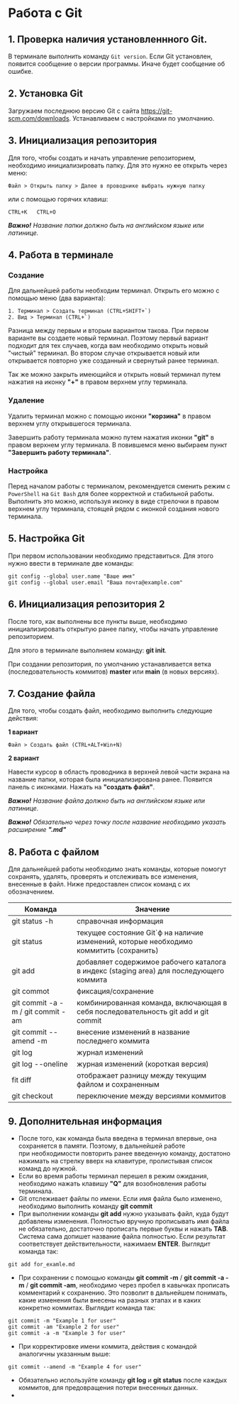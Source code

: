 # Работа с Git

## 1. Проверка наличия установленнного Git.
В терминале выполнить команду `Git version`.
Если Git установлен, появится сообщение о версии программы. Иначе будет сообщение об ошибке.

## 2. Установка Git
Загружаем последнюю версию Git с сайта https://git-scm.com/downloads.
Устанавливаем с настройками по умолчанию.

## 3. Инициализация репозитория
Для того, чтобы создать и начать управление репозиторием, необходимо инициализировать папку. Для это нужно ее открыть через меню:
```
Файл > Открыть папку > Далее в проводнике выбрать нужную папку
```
или с помощью горячих клавиш:
```
CTRL+K   CTRL+O
```
_**Важно!** Название папки должно быть на английском языке или латинице._

## 4. Работа в терминале

### **Создание**

Для дальнейшей работы необходим терминал. Открыть его можно с помощью меню (два варианта):
```
1. Терминал > Создать терминал (CTRL+SHIFT+`)
2. Вид > Терминал (CTRL+`)
```

Разница между первым и вторым вариантом такова. При первом варианте вы создаете новый терминал. Поэтому первый вариант подходит для тех случаев, когда вам необходимо открыть новый "чистый" терминал. Во втором случае открывается новый или открывается повторно уже созданный и свернутый ранее терминал.

Так же можно закрыть имеющийся и открыть новый терминал путем нажатия на иконку **"+"** в правом верхнем углу терминала.

### **Удаление**

Удалить терминал можно с помощью иконки **"корзина"** в правом верхнем углу открывшегося терминала.

Завершить работу терминала можно путем нажатия иконки **"git"** в правом верхнем углу терминала. В повившемся меню выбираем пункт **"Завершить работу терминала"**.

### **Настройка**

Перед началом работы с терминалом, рекомендуется сменить режим с `PowerShell` на `Git Bash` для более корректной и стабильной работы. Выполнить это можно, используя иконку в виде стрелочки в правом верхнем углу терминала, стоящей рядом с иконкой создания нового терминала.

## 5. Настройка Git
При первом использовании необходимо представиться. Для этого нужно ввести в терминале две команды:
```
git config --global user.name "Ваше имя"
git config --global user.email "Ваша почта@example.com"
```

## 6. Инициализация репозитория 2

После того, как выполнены все пункты выше, необходимо инициализировать открытую ранее папку, чтобы начать управление репозиторием. 

Для этого в терминале выполняем команду: **git init**.

При создании репозитория, по умолчанию устанавливается ветка (последовательность коммитов) **master** или **main** (в новых версиях).

## 7. Создание файла

Для того, чтобы создать файл, необходимо выполнить следующие действия:

**1 вариант**
```
Файл > Создать файл (CTRL+ALT+Win+N)
```
**2 вариант**

Навести курсор в область проводника в верхней левой части экрана на название папки, которая была инициализирована ранее. Появится панель с иконками. Нажать на **"создать файл"**.

_**Важно!** Название файла должно быть на английском языке или латинице._

_**Важно!** Обязательно через точку после название необходимо указать расширение **".md"**_

## 8. Работа с файлом

Для дальнейшей работы необходимо знать команды, которые помогут сохранять, удалять, проверять и отслеживать все изменения, внесенные в файл. Ниже предоставлен список команд с их обозначением.

| **Команда** | **Значение** |
| -------- | --------- |
| git status -h | справочная информация |
| git status | текущее состояние Git`ф на наличие изменений, которые необходимо коммитить (сохранить) |
| git add | добавляет содержимое рабочего каталога в индекс (staging area) для последующего коммита |
| git commot | фиксация/сохранение |
| git commit -a -m / git commit -am| комбинированная команда, включающая в себя последовательность git add и git commit |
| git commit --amend -m | внесение изменений в название последнего коммита|
| git log | журнал изменений |
| git log --oneline | журная изменений (короткая версия) |
| fit diff | отображает разницу между текущим файлом и сохраненным |
| git checkout | переключение между версиями коммитов|

## 9. Дополнительная информация

* После того, как команда была введена в терминал впервые, она сохраняется в памяти. Поэтому, в дальнейшей работе  
при необходимости повторить ранее введенную команду, достатоно нажимать на стрелку вверх на клавитуре, пролистывая список команд до нужной.
* Если во время работы терминал перешел в режим ожидания, необходимо нажать клавишу **"Q"** для возобновления работы терминала.
* Git отслеживает файлы по имени. Если имя файла было изменено, необходимо выполнить команду **git commit** 
* При выполнении команды **git add** нужно указывать файл, куда будут добавлены изменения. Полностью вручную прописывать имя файла не обязательно, достаточно прописать первые буквы и нажать **TAB**. Система сама допишет название файла полностью. Если результат соответствует действительности, нажимаем **ENTER**. Выглядит команда так:
```
git add for_examle.md
```
* При сохранении с помощью команды **git commit -m** / **git commit -a -m** / **git commit -am**, необходимо через пробел в кавычках прописать комментарий к сохранению. Это позволит в дальнейшем понимать, какие изменения были внесены на разных этапах и в каких конкретно коммитах. Выглядит команда так:
```
git commit -m "Example 1 for user"
git commit -am "Example 2 for user"
git commit -a -m "Example 3 for user"
```
* При корректировке имени коммита, действия с командой аналогичны указанным выше:
```
git commit --amend -m "Example 4 for user"
```
* Обязательно используйте команду **git log** и **git status** после каждых коммитов, для предовращения потери внесенных данных.
* 
